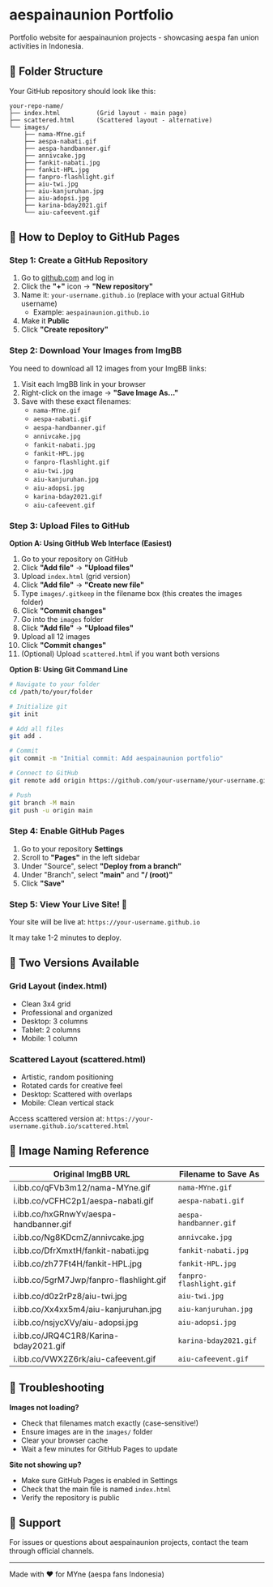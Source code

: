 # aespainaunion Portfolio

Portfolio website for aespainaunion projects - showcasing aespa fan union activities in Indonesia.

## 📁 Folder Structure

Your GitHub repository should look like this:

```
your-repo-name/
├── index.html          (Grid layout - main page)
├── scattered.html      (Scattered layout - alternative)
└── images/
    ├── nama-MYne.gif
    ├── aespa-nabati.gif
    ├── aespa-handbanner.gif
    ├── annivcake.jpg
    ├── fankit-nabati.jpg
    ├── fankit-HPL.jpg
    ├── fanpro-flashlight.gif
    ├── aiu-twi.jpg
    ├── aiu-kanjuruhan.jpg
    ├── aiu-adopsi.jpg
    ├── karina-bday2021.gif
    └── aiu-cafeevent.gif
```

## 🚀 How to Deploy to GitHub Pages

### Step 1: Create a GitHub Repository

1. Go to [github.com](https://github.com) and log in
2. Click the **"+"** icon → **"New repository"**
3. Name it: `your-username.github.io` (replace with your actual GitHub username)
   - Example: `aespainaunion.github.io`
4. Make it **Public**
5. Click **"Create repository"**

### Step 2: Download Your Images from ImgBB

You need to download all 12 images from your ImgBB links:

1. Visit each ImgBB link in your browser
2. Right-click on the image → **"Save Image As..."**
3. Save with these exact filenames:
   - `nama-MYne.gif`
   - `aespa-nabati.gif`
   - `aespa-handbanner.gif`
   - `annivcake.jpg`
   - `fankit-nabati.jpg`
   - `fankit-HPL.jpg`
   - `fanpro-flashlight.gif`
   - `aiu-twi.jpg`
   - `aiu-kanjuruhan.jpg`
   - `aiu-adopsi.jpg`
   - `karina-bday2021.gif`
   - `aiu-cafeevent.gif`

### Step 3: Upload Files to GitHub

**Option A: Using GitHub Web Interface (Easiest)**

1. Go to your repository on GitHub
2. Click **"Add file"** → **"Upload files"**
3. Upload `index.html` (grid version)
4. Click **"Add file"** → **"Create new file"**
5. Type `images/.gitkeep` in the filename box (this creates the images folder)
6. Click **"Commit changes"**
7. Go into the `images` folder
8. Click **"Add file"** → **"Upload files"**
9. Upload all 12 images
10. Click **"Commit changes"**
11. (Optional) Upload `scattered.html` if you want both versions

**Option B: Using Git Command Line**

```bash
# Navigate to your folder
cd /path/to/your/folder

# Initialize git
git init

# Add all files
git add .

# Commit
git commit -m "Initial commit: Add aespainaunion portfolio"

# Connect to GitHub
git remote add origin https://github.com/your-username/your-username.github.io.git

# Push
git branch -M main
git push -u origin main
```

### Step 4: Enable GitHub Pages

1. Go to your repository **Settings**
2. Scroll to **"Pages"** in the left sidebar
3. Under "Source", select **"Deploy from a branch"**
4. Under "Branch", select **"main"** and **"/ (root)"**
5. Click **"Save"**

### Step 5: View Your Live Site! 🎉

Your site will be live at: `https://your-username.github.io`

It may take 1-2 minutes to deploy.

## 🎨 Two Versions Available

### Grid Layout (index.html)
- Clean 3x4 grid
- Professional and organized
- Desktop: 3 columns
- Tablet: 2 columns
- Mobile: 1 column

### Scattered Layout (scattered.html)
- Artistic, random positioning
- Rotated cards for creative feel
- Desktop: Scattered with overlaps
- Mobile: Clean vertical stack

Access scattered version at: `https://your-username.github.io/scattered.html`

## 📝 Image Naming Reference

| Original ImgBB URL | Filename to Save As |
|--------------------|---------------------|
| i.ibb.co/qFVb3m12/nama-MYne.gif | `nama-MYne.gif` |
| i.ibb.co/vCFHC2p1/aespa-nabati.gif | `aespa-nabati.gif` |
| i.ibb.co/hxGRnwYv/aespa-handbanner.gif | `aespa-handbanner.gif` |
| i.ibb.co/Ng8KDcmZ/annivcake.jpg | `annivcake.jpg` |
| i.ibb.co/DfrXmxtH/fankit-nabati.jpg | `fankit-nabati.jpg` |
| i.ibb.co/zh77Ft4H/fankit-HPL.jpg | `fankit-HPL.jpg` |
| i.ibb.co/5grM7Jwp/fanpro-flashlight.gif | `fanpro-flashlight.gif` |
| i.ibb.co/d0z2rPz8/aiu-twi.jpg | `aiu-twi.jpg` |
| i.ibb.co/Xx4xx5m4/aiu-kanjuruhan.jpg | `aiu-kanjuruhan.jpg` |
| i.ibb.co/nsjycXVy/aiu-adopsi.jpg | `aiu-adopsi.jpg` |
| i.ibb.co/JRQ4C1R8/Karina-bday2021.gif | `karina-bday2021.gif` |
| i.ibb.co/VWX2Z6rk/aiu-cafeevent.gif | `aiu-cafeevent.gif` |

## 🔧 Troubleshooting

**Images not loading?**
- Check that filenames match exactly (case-sensitive!)
- Ensure images are in the `images/` folder
- Clear your browser cache
- Wait a few minutes for GitHub Pages to update

**Site not showing up?**
- Make sure GitHub Pages is enabled in Settings
- Check that the main file is named `index.html`
- Verify the repository is public

## 📧 Support

For issues or questions about aespainaunion projects, contact the team through official channels.

---

Made with ❤️ for MYne (aespa fans Indonesia)